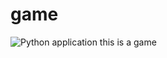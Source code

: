 # game
![Python application](https://github.com/jmarthernandez/game/workflows/Python%20application/badge.svg?branch=master)
this is a game

